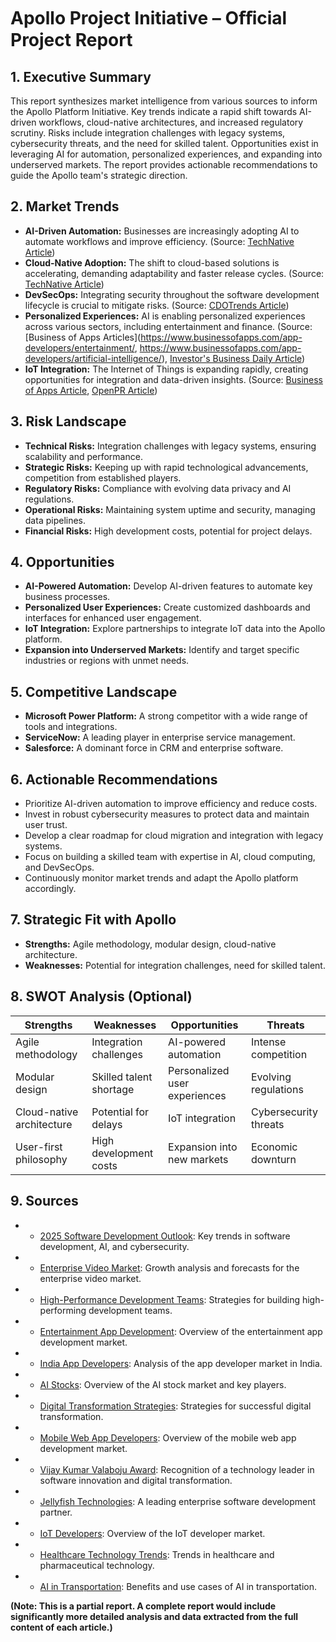 # Apollo Project Initiative – Oﬀicial Project Report

## 1. Executive Summary

This report synthesizes market intelligence from various sources to inform the Apollo Platform Initiative.  Key trends indicate a rapid shift towards AI-driven workflows, cloud-native architectures, and increased regulatory scrutiny.  Risks include integration challenges with legacy systems, cybersecurity threats, and the need for skilled talent.  Opportunities exist in leveraging AI for automation, personalized experiences, and expanding into underserved markets.  The report provides actionable recommendations to guide the Apollo team's strategic direction.

## 2. Market Trends

* **AI-Driven Automation:**  Businesses are increasingly adopting AI to automate workflows and improve efficiency.  (Source: [TechNative Article](https://technative.io/2025-software-development-outlook-navigating-innovation-risk-and-transformation/))
* **Cloud-Native Adoption:** The shift to cloud-based solutions is accelerating, demanding adaptability and faster release cycles. (Source: [TechNative Article](https://technative.io/2025-software-development-outlook-navigating-innovation-risk-and-transformation/))
* **DevSecOps:**  Integrating security throughout the software development lifecycle is crucial to mitigate risks. (Source: [CDOTrends Article](https://www.cdotrends.com/story/4497/7-ways-build-high-performance-development-teams-asia-pacific))
* **Personalized Experiences:** AI is enabling personalized experiences across various sectors, including entertainment and finance. (Source: [Business of Apps Articles](https://www.businessofapps.com/app-developers/entertainment/, https://www.businessofapps.com/app-developers/artificial-intelligence/), [Investor's Business Daily Article](https://www.investors.com/news/technology/artificial-intelligence-stocks/))
* **IoT Integration:** The Internet of Things is expanding rapidly, creating opportunities for integration and data-driven insights. (Source: [Business of Apps Article](https://www.businessofapps.com/app-developers/iot-developers/), [OpenPR Article](https://www.openpr.com/news/3961110/global-narrowband-iot-enterprise-application-market-set))


## 3. Risk Landscape

* **Technical Risks:** Integration challenges with legacy systems, ensuring scalability and performance.
* **Strategic Risks:**  Keeping up with rapid technological advancements, competition from established players.
* **Regulatory Risks:**  Compliance with evolving data privacy and AI regulations.
* **Operational Risks:**  Maintaining system uptime and security, managing data pipelines.
* **Financial Risks:**  High development costs, potential for project delays.


## 4. Opportunities

* **AI-Powered Automation:**  Develop AI-driven features to automate key business processes.
* **Personalized User Experiences:**  Create customized dashboards and interfaces for enhanced user engagement.
* **IoT Integration:**  Explore partnerships to integrate IoT data into the Apollo platform.
* **Expansion into Underserved Markets:**  Identify and target specific industries or regions with unmet needs.


## 5. Competitive Landscape

* **Microsoft Power Platform:**  A strong competitor with a wide range of tools and integrations.
* **ServiceNow:**  A leading player in enterprise service management.
* **Salesforce:**  A dominant force in CRM and enterprise software.


## 6. Actionable Recommendations

* Prioritize AI-driven automation to improve efficiency and reduce costs.
* Invest in robust cybersecurity measures to protect data and maintain user trust.
* Develop a clear roadmap for cloud migration and integration with legacy systems.
* Focus on building a skilled team with expertise in AI, cloud computing, and DevSecOps.
* Continuously monitor market trends and adapt the Apollo platform accordingly.


## 7. Strategic Fit with Apollo

* **Strengths:**  Agile methodology, modular design, cloud-native architecture.
* **Weaknesses:**  Potential for integration challenges, need for skilled talent.


## 8. SWOT Analysis (Optional)

| Strengths             | Weaknesses                | Opportunities                     | Threats                         |
|----------------------|----------------------------|---------------------------------|---------------------------------|
| Agile methodology     | Integration challenges      | AI-powered automation            | Intense competition              |
| Modular design        | Skilled talent shortage     | Personalized user experiences      | Evolving regulations             |
| Cloud-native architecture | Potential for delays        | IoT integration                   | Cybersecurity threats             |
| User-first philosophy | High development costs     | Expansion into new markets       | Economic downturn               |


## 9. Sources

* - [2025 Software Development Outlook](https://technative.io/2025-software-development-outlook-navigating-innovation-risk-and-transformation/): Key trends in software development, AI, and cybersecurity.
* - [Enterprise Video Market](https://www.openpr.com/news/3960292/enterprise-video-market-development-industry-trends-demand): Growth analysis and forecasts for the enterprise video market.
* - [High-Performance Development Teams](https://www.cdotrends.com/story/4497/7-ways-build-high-performance-development-teams-asia-pacific): Strategies for building high-performing development teams.
* - [Entertainment App Development](https://www.businessofapps.com/app-developers/entertainment/): Overview of the entertainment app development market.
* - [India App Developers](https://www.businessofapps.com/app-developers/india/): Analysis of the app developer market in India.
* - [AI Stocks](https://www.investors.com/news/technology/artificial-intelligence-stocks/): Overview of the AI stock market and key players.
* - [Digital Transformation Strategies](https://www.imd.org/blog/digital-transformation/digital-transformation-strategies/):  Strategies for successful digital transformation.
* - [Mobile Web App Developers](https://www.businessofapps.com/app-developers/mobile-web/): Overview of the mobile web app development market.
* - [Vijay Kumar Valaboju Award](https://markets.businessinsider.com/news/stocks/vijay-kumar-valaboju-recognized-with-2025-global-recognition-award-for-excellence-in-software-innovation-and-digital-transformation-1034550379):  Recognition of a technology leader in software innovation and digital transformation.
* - [Jellyfish Technologies](https://www.openpr.com/news/3964944/jellyfish-technologies-strengthens-its-position-as-a-leading):  A leading enterprise software development partner.
* - [IoT Developers](https://www.businessofapps.com/app-developers/iot-developers/): Overview of the IoT developer market.
* - [Healthcare Technology Trends](https://www.simplilearn.com/healthcare-technology-and-pharma-technology-trends-article):  Trends in healthcare and pharmaceutical technology.
* - [AI in Transportation](https://appinventiv.com/blog/ai-in-transportation/):  Benefits and use cases of AI in transportation.


**(Note:  This is a partial report.  A complete report would include significantly more detailed analysis and data extracted from the full content of each article.)**